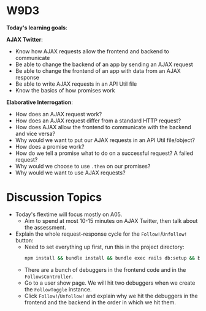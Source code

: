 # W9D3
**Today's learning goals**:

**AJAX Twitter**:

* Know how AJAX requests allow the frontend and backend to communicate
* Be able to change the backend of an app by sending an AJAX request
* Be able to change the frontend of an app with data from an AJAX response
* Be able to write AJAX requests in an API Util file
* Know the basics of how promises work

**Elaborative Interrogation**:
- How does an AJAX request work?
- How does an AJAX request differ from a standard HTTP request?
- How does AJAX allow the frontend to communicate with the backend and vice versa?
- Why would we want to put our AJAX requests in an API Util file/object?
- How does a promise work?
- How do we tell a promise what to do on a successful request?  A failed request?
- Why would we choose to use `.then` on our promises?
- Why would we want to use AJAX requests?

# Discussion Topics
- Today's flextime will focus mostly on A05. 
    - Aim to spend at most 10-15 minutes on AJAX Twitter, then talk about the assessment. 
- Explain the whole request-response cycle for the `Follow!`/`Unfollow!` button:
  - Need to set everything up first, run this in the project directory:
    ```bash
    npm install && bundle install && bundle exec rails db:setup && bundle exec rails db:seed && be rails s
    ```
  - There are a bunch of debuggers in the frontend code and in the `FollowsController`.
  - Go to a user show page. We will hit two debuggers when we create the `FollowToggle` instance.
  - Click `Follow!`/`Unfollow!` and explain why we hit the debuggers in the frontend and the backend in the order in which we hit them.
